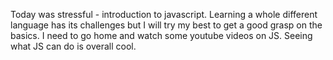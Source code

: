 <p>Today was stressful - introduction to javascript. Learning a whole different language has its challenges but I will try my best to get a good grasp on the basics. I need to go home and watch some youtube videos on JS. Seeing what JS can do is overall cool.</p>
